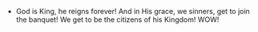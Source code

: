 - God is King, he reigns forever! And in His grace, we sinners, get to join the banquet! We get to be the citizens of his Kingdom! WOW!